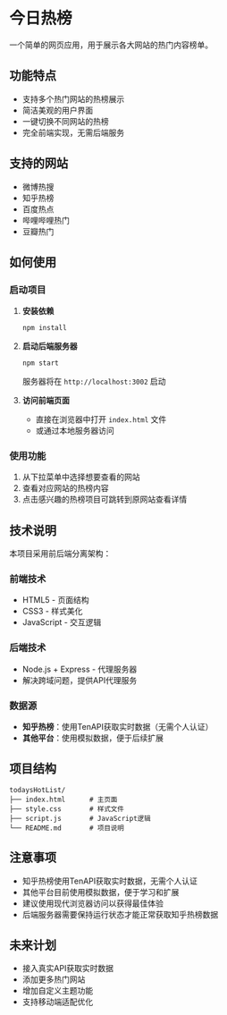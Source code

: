 # 今日热榜

一个简单的网页应用，用于展示各大网站的热门内容榜单。

## 功能特点

- 支持多个热门网站的热榜展示
- 简洁美观的用户界面
- 一键切换不同网站的热榜
- 完全前端实现，无需后端服务

## 支持的网站

- 微博热搜
- 知乎热榜
- 百度热点
- 哔哩哔哩热门
- 豆瓣热门

## 如何使用

### 启动项目

1. **安装依赖**
   ```bash
   npm install
   ```

2. **启动后端服务器**
   ```bash
   npm start
   ```
   服务器将在 `http://localhost:3002` 启动

3. **访问前端页面**
   - 直接在浏览器中打开 `index.html` 文件
   - 或通过本地服务器访问

### 使用功能

1. 从下拉菜单中选择想要查看的网站
2. 查看对应网站的热榜内容
3. 点击感兴趣的热榜项目可跳转到原网站查看详情

## 技术说明

本项目采用前后端分离架构：

### 前端技术
- HTML5 - 页面结构
- CSS3 - 样式美化
- JavaScript - 交互逻辑

### 后端技术
- Node.js + Express - 代理服务器
- 解决跨域问题，提供API代理服务

### 数据源
- **知乎热榜**：使用TenAPI获取实时数据（无需个人认证）
- **其他平台**：使用模拟数据，便于后续扩展

## 项目结构

```
todaysHotList/
├── index.html      # 主页面
├── style.css       # 样式文件  
├── script.js       # JavaScript逻辑
└── README.md       # 项目说明
```

## 注意事项

- 知乎热榜使用TenAPI获取实时数据，无需个人认证
- 其他平台目前使用模拟数据，便于学习和扩展
- 建议使用现代浏览器访问以获得最佳体验
- 后端服务器需要保持运行状态才能正常获取知乎热榜数据

## 未来计划

- 接入真实API获取实时数据
- 添加更多热门网站
- 增加自定义主题功能
- 支持移动端适配优化
